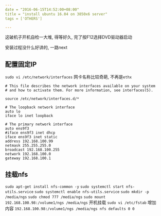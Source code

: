```yaml
---
date = "2016-06-15T14:52:00+08:00"
title = "install ubuntu 16.04 on 3850x6 server"
tags = ['OTHERS']

---
```


这破机子开机自检一大堆, 得等好久, 完了按F12选择DVD驱动器启动

安装过程没什么好讲的, 一路next

## 配置固定IP
`sudo vi /etc/network/interfaces`
网卡名称比较奇葩, 不再是`ethx`
```
# This file describes the network interfaces available on your system
# and how to activate them. For more information, see interfaces(5).

source /etc/network/interfaces.d/*

# The loopback network interface
auto lo
iface lo inet loopback

# The primary network interface
auto ens9f3
#iface ens9f3 inet dhcp
iface ens9f3 inet static
address 192.168.100.99
netmask 255.255.255.0
broadcast 192.168.100.255
network 192.168.100.0
gateway 192.168.100.1
```
## 挂载nfs
`sudo apt-get install nfs-common -y`
`sudo systemctl start nfs-utils.service`
`sudo systemctl enable nfs-utils.service`
`sudo mkdir -p /media/ngs`
`sudo chmod 777 /media/ngs`
`sudo mount 192.168.100.98:/volume1/ngs /media/ngs`
开机挂载
`sudo vi /etc/fstab`
增加内容
`192.168.100.98:/volume1/ngs /media/ngs nfs defaults 0 0`

